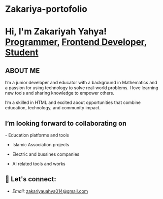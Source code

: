 # Zakariya-portofolio
<h1>Hi, I'm Zakariyah Yahya! <br/><a
href="https://https://github.com/zakariyah">Programmer</a>, <a 
href="https://www.linkedin.com/in/mubarakah1/">Frontend Developer</a>, 
<a href="https://www.youtube.com/@baytulhub">Student</a></h1>

<h2> ABOUT ME </h2>
I’m a junior developer and educator with a background in Mathematics and a passion for using technology to solve real-world problems. I love learning new tools and sharing knowledge to empower others.

I’m a skilled in HTML and excited about opportunities that combine education, technology, and community impact.

<h2> I’m looking forward to collaborating on </h2>
- Education platforms and tools
  
- Islamic Association projects

- Electric and bussines companies

- AI related tools and works


<h2> 🤳 Let's connect:</h2>

- *Email:* zakariyauahya014@gmail.com




















